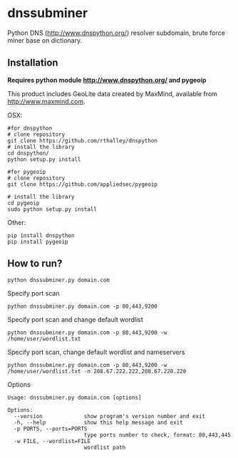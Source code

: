 # dnssubminer
Python DNS (http://www.dnspython.org/) resolver subdomain, brute force miner base on dictionary.

## Installation
**Requires python module http://www.dnspython.org/ and pygeoip**

This product includes GeoLite data created by MaxMind, available from 
<a href="http://www.maxmind.com">http://www.maxmind.com</a>.

OSX:

```
#for dnspython
# clone repository
git clone https://github.com/rthalley/dnspython
# install the library
cd dnspython/
python setup.py install

#for pygeoip
# clone repository
git clone https://github.com/appliedsec/pygeoip
 
# install the library
cd pygeoip
sudo python setup.py install

```

Other:
```
pip install dnspython
pip install pygeoip
```

## How to run?

```
python dnssubminer.py domain.com
```

Specify port scan
```
python dnssubminer.py domain.com -p 80,443,9200
```

Specify port scan and change default wordlist
```
python dnssubminer.py domain.com -p 80,443,9200 -w /home/user/wordlist.txt
```

Specify port scan, change default wordlist and nameservers
```
python dnssubminer.py domain.com -p 80,443,9200 -w /home/user/wordlist.txt -n 208.67.222.222,208.67.220.220
```

Options
```
Usage: dnssubminer.py domain.com [options]

Options:
  --version             show program's version number and exit
  -h, --help            show this help message and exit
  -p PORTS, --ports=PORTS
                        type ports number to check, format: 80,443,445
  -w FILE, --wordlist=FILE
                        wordlist path
```
